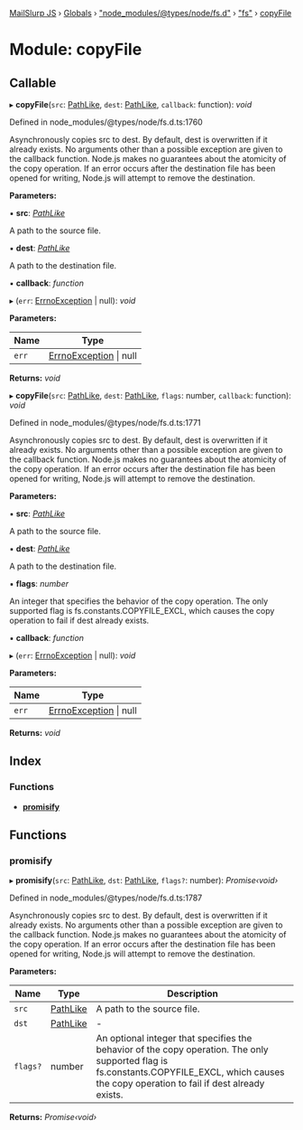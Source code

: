 [MailSlurp JS](../README.md) › [Globals](../globals.md) › ["node_modules/@types/node/fs.d"](_node_modules__types_node_fs_d_.md) › ["fs"](_node_modules__types_node_fs_d_._fs_.md) › [copyFile](_node_modules__types_node_fs_d_._fs_.copyfile.md)

# Module: copyFile

## Callable

▸ **copyFile**(`src`: [PathLike](_node_modules__types_node_fs_d_._fs_.md#pathlike), `dest`: [PathLike](_node_modules__types_node_fs_d_._fs_.md#pathlike), `callback`: function): *void*

Defined in node_modules/@types/node/fs.d.ts:1760

Asynchronously copies src to dest. By default, dest is overwritten if it already exists.
No arguments other than a possible exception are given to the callback function.
Node.js makes no guarantees about the atomicity of the copy operation.
If an error occurs after the destination file has been opened for writing, Node.js will attempt
to remove the destination.

**Parameters:**

▪ **src**: *[PathLike](_node_modules__types_node_fs_d_._fs_.md#pathlike)*

A path to the source file.

▪ **dest**: *[PathLike](_node_modules__types_node_fs_d_._fs_.md#pathlike)*

A path to the destination file.

▪ **callback**: *function*

▸ (`err`: [ErrnoException](../interfaces/_node_modules__types_node_globals_d_.nodejs.errnoexception.md) | null): *void*

**Parameters:**

Name | Type |
------ | ------ |
`err` | [ErrnoException](../interfaces/_node_modules__types_node_globals_d_.nodejs.errnoexception.md) &#124; null |

**Returns:** *void*

▸ **copyFile**(`src`: [PathLike](_node_modules__types_node_fs_d_._fs_.md#pathlike), `dest`: [PathLike](_node_modules__types_node_fs_d_._fs_.md#pathlike), `flags`: number, `callback`: function): *void*

Defined in node_modules/@types/node/fs.d.ts:1771

Asynchronously copies src to dest. By default, dest is overwritten if it already exists.
No arguments other than a possible exception are given to the callback function.
Node.js makes no guarantees about the atomicity of the copy operation.
If an error occurs after the destination file has been opened for writing, Node.js will attempt
to remove the destination.

**Parameters:**

▪ **src**: *[PathLike](_node_modules__types_node_fs_d_._fs_.md#pathlike)*

A path to the source file.

▪ **dest**: *[PathLike](_node_modules__types_node_fs_d_._fs_.md#pathlike)*

A path to the destination file.

▪ **flags**: *number*

An integer that specifies the behavior of the copy operation. The only supported flag is fs.constants.COPYFILE_EXCL, which causes the copy operation to fail if dest already exists.

▪ **callback**: *function*

▸ (`err`: [ErrnoException](../interfaces/_node_modules__types_node_globals_d_.nodejs.errnoexception.md) | null): *void*

**Parameters:**

Name | Type |
------ | ------ |
`err` | [ErrnoException](../interfaces/_node_modules__types_node_globals_d_.nodejs.errnoexception.md) &#124; null |

**Returns:** *void*

## Index

### Functions

* [__promisify__](_node_modules__types_node_fs_d_._fs_.copyfile.md#__promisify__)

## Functions

###  __promisify__

▸ **__promisify__**(`src`: [PathLike](_node_modules__types_node_fs_d_._fs_.md#pathlike), `dst`: [PathLike](_node_modules__types_node_fs_d_._fs_.md#pathlike), `flags?`: number): *Promise‹void›*

Defined in node_modules/@types/node/fs.d.ts:1787

Asynchronously copies src to dest. By default, dest is overwritten if it already exists.
No arguments other than a possible exception are given to the callback function.
Node.js makes no guarantees about the atomicity of the copy operation.
If an error occurs after the destination file has been opened for writing, Node.js will attempt
to remove the destination.

**Parameters:**

Name | Type | Description |
------ | ------ | ------ |
`src` | [PathLike](_node_modules__types_node_fs_d_._fs_.md#pathlike) | A path to the source file. |
`dst` | [PathLike](_node_modules__types_node_fs_d_._fs_.md#pathlike) | - |
`flags?` | number | An optional integer that specifies the behavior of the copy operation. The only supported flag is fs.constants.COPYFILE_EXCL, which causes the copy operation to fail if dest already exists.  |

**Returns:** *Promise‹void›*
